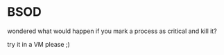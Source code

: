 # BSOD
wondered what would happen if you mark a process as critical and kill it?

try it in a VM please ;)

